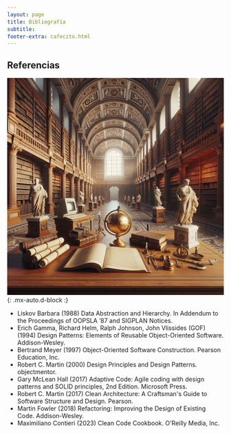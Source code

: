 ```yaml
---
layout: page
title: Bibliografía
subtitle: 
footer-extra: cafecito.html
---
```


## Referencias

![Biblioteca antigua con ordenador](/assets/img/Biblioteca-antigua-ordenador512.png){: .mx-auto.d-block :}

- Liskov Barbara (1988) Data Abstraction and Hierarchy. In Addendum to the Proceedings of OOPSLA ’87 and SIGPLAN Notices.
- Erich Gamma, Richard Helm, Ralph Johnson, John Vlissides (GOF) (1994) Design Patterns: Elements of Reusable Object-Oriented Software. Addison-Wesley.
- Bertrand Meyer (1997) Object-Oriented Software Construction. Pearson Education, Inc.
- Robert C. Martin (2000) Design Principles and Design Patterns. objectmentor.
- Gary McLean Hall (2017) Adaptive Code: Agile coding with design patterns and SOLID principles, 2nd Edition. Microsoft Press.
- Robert C. Martin (2017) Clean Architecture: A Craftsman's Guide to Software Structure and Design. Pearson.
- Martin Fowler (2018) Refactoring: Improving the Design of Existing Code. Addison-Wesley.
- Maximiliano Contieri (2023) Clean Code Cookbook. O'Reilly Media, Inc.
